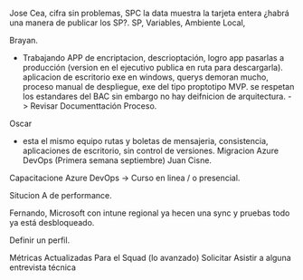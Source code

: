 Jose Cea, cifra sin problemas, SPC la data muestra la tarjeta entera
¿habrá una manera de publicar los SP?.
SP, Variables, Ambiente Local, 

Brayan.
- Trabajando APP de encriptacion, descrioptación, logro app pasarlas a producción (version en el ejecutivo publica en ruta para descargarla). 
aplicacion de escritorio exe en windows, querys demoran mucho, proceso manual de despliegue, exe del tipo proptotipo MVP. se respetan los estandares del BAC sin embargo no hay deifnicion de arquitectura. -> Revisar Documenttación Proceso.

Oscar
- esta el mismo equipo rutas y boletas de mensajeria, consistencia, aplicaciones de escritorio, sin control de versiones.
Migracion Azure DevOps (Primera semana septiembre) Juan Cisne.


Capacitacione Azure DevOps -> Curso en linea / o presencial.

Situcion A de performance.



Fernando,
Microsoft con intune regional ya hecen una sync y pruebas todo ya está desbloqueado.

Definir un perfil.


Métricas Actualizadas Para el Squad (lo avanzado)
Solicitar Asistir a alguna entrevista técnica